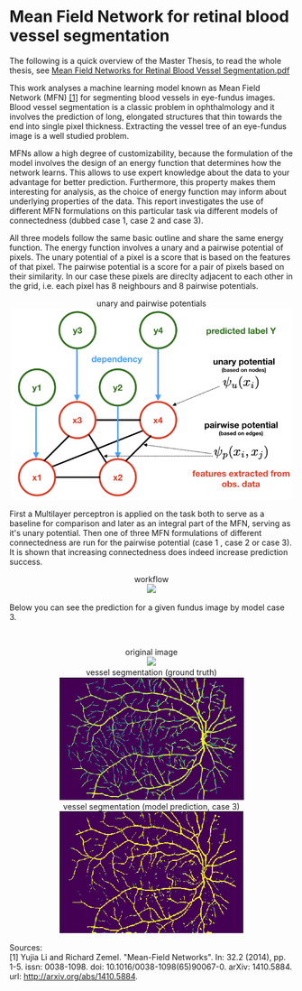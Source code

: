 # Mean Field Network for retinal blood vessel segmentation

The following is a quick overview of the Master Thesis, to read the whole thesis, see [Mean Field Networks for Retinal Blood Vessel Segmentation.pdf](https://github.com/romba050/MFN_RBV_segmentation/blob/master/Mean%20Field%20Networks%20for%20Retinal%20Blood%20Vessel%20Segmentation.pdf)

This work analyses a machine learning model known as Mean Field Network (MFN) [[1]](http://arxiv.org/abs/1410.5884) for segmenting blood vessels in eye-fundus images. Blood vessel segmentation is a classic problem in ophthalmology and it involves the prediction of long, elongated structures that thin towards the end into single pixel thickness. Extracting the vessel tree of an eye-fundus image is a well studied problem.

MFNs allow a high degree of customizability, because the formulation of the model involves the design of an energy function that determines how the network learns. This allows to use expert knowledge about the data to your advantage for better prediction. Furthermore, this property makes them interesting for analysis, as the choice of energy function may inform about underlying properties of the data. This report investigates the use of different MFN formulations on this particular task via different models of connectedness (dubbed case 1, case 2 and case 3). 

All three models follow the same basic outline and share the same energy function. The energy function involves a unary and a pairwise potential of pixels. The unary potential of a pixel is a score that is based on the features of that pixel. The pairwise potential is a score for a pair of pixels based on their similarity. In our case these pixels are direclty adjacent to each other in the grid, i.e. each pixel has 8 neighbours and 8 pairwise potentials. 

<p align="center">
  unary and pairwise potentials <br>
  <img src="https://github.com/romba050/MFN_RBV_segmentation/blob/master/readme_images/unary_and_pw_potentials.png" width="500pixels"></img>
</p>

First a Multilayer perceptron is applied on the task both to serve as a baseline for comparison and later as an integral part of the MFN, serving as it's unary potential. Then one of three MFN formulations of different connectedness are run for the pairwise potential (case 1 , case 2 or case 3). It is shown that increasing connectedness does indeed increase prediction success.


<p align="center">
  workflow<br>
  <img src="https://github.com/romba050/MFN_RBV_segmentation/blob/master/readme_images/MFN_workflow.png"></img>
</p>


Below you can see the prediction for a given fundus image by model case 3.

<br>
<p align="center">
  original image<br>
  <img src="https://github.com/romba050/MFN_RBV_segmentation/blob/master/readme_images/img00_masked.png" width="326pixels"></img><br>
  vessel segmentation (ground truth)<br>
  <img src="https://github.com/romba050/MFN_RBV_segmentation/blob/master/readme_images/img00_ground_truth_cropped.png"></img><br>
  vessel segmentation (model prediction, case 3)<br>
  <img src="https://github.com/romba050/MFN_RBV_segmentation/blob/master/readme_images/img00_pred_cropped.png"></img><br>
</p>

Sources: <br>
[1] Yujia Li and Richard Zemel. "Mean-Field Networks". In: 32.2 (2014), pp. 1-5. issn: 0038-1098.
doi: 10.1016/0038-1098(65)90067-0. arXiv: 1410.5884. url: http://arxiv.org/abs/1410.5884.
